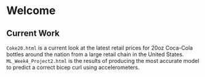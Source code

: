 # Welcome  
## Current Work  
`Coke20.html` is a current look at the latest retail prices for 20oz Coca-Cola bottles around the nation from a large retail chain in the United States.
`ML_Week4_Project2.html` is the results of producing the most accurate model to predict a correct bicep curl using accelerometers.
